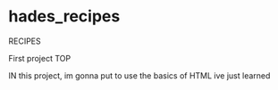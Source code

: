 # hades_recipes

RECIPES

First project TOP

IN this project, im gonna put to use the basics of HTML ive just learned
